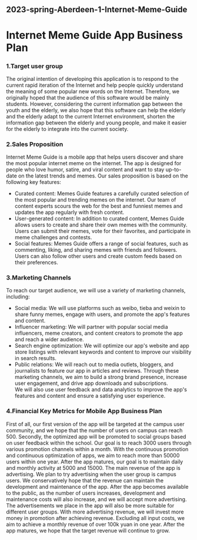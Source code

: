 ## 2023-spring-Aberdeen-1-Internet-Meme-Guide

# Internet Meme Guide App Business Plan

### 1.Target user group
  The original intention of developing this application is to respond to the current rapid iteration of the Internet and help people quickly understand the meaning of some popular new words on the Internet. Therefore, we originally hoped that the audience of this software would be mainly students. However, considering the current information gap between the youth and the elderly, we also hope that this software can help the elderly and the elderly adapt to the current Internet environment, shorten the information gap between the elderly and young people, and make it easier for the elderly to integrate into the current society. 
### 2.Sales Proposition
  Internet Meme Guide is a mobile app that helps users discover and share the most popular internet meme on the internet. The app is designed for people who love humor, satire, and viral content and want to stay up-to-date on the latest trends and memes. 
Our sales proposition is based on the following key features: 

- Curated content: Memes Guide features a carefully curated selection of the most popular and trending memes on the internet. Our team of content experts scours the web for the best and funniest memes and updates the app regularly with fresh content. 
- User-generated content: In addition to curated content, Memes Guide allows users to create and share their own memes with the community.      
Users can submit their memes, vote for their favorites, and participate in meme challenges and contests. 
- Social features: Memes Guide offers a range of social features, such as commenting, liking, and sharing memes with friends and followers.      
Users can also follow other users and create custom feeds based on their preferences. 
### 3.Marketing Channels
  To reach our target audience, we will use a variety of marketing channels, including: 
- Social media: We will use platforms such as weibo, tieba and weixin to share funny memes, engage with users, and promote the app's features and content. 
- Influencer marketing: We will partner with popular social media influencers, meme creators, and content creators to promote the app and reach a wider audience. 
- Search engine optimization: We will optimize our app's website and app store listings with relevant keywords and content to improve our visibility in search results. 
- Public relations: We will reach out to media outlets, bloggers, and journalists to feature our app in articles and reviews. 
  Through these marketing channels, we aim to build a strong brand presence, increase user engagement, and drive app downloads and subscriptions.    
  We will also use user feedback and data analytics to improve the app's features and content and ensure a satisfying user experience.  

### 4.Financial Key Metrics for Mobile App Business Plan
  First of all, our first version of the app will be targeted at the campus user community, and we hope that the number of users on campus can reach 500.
  Secondly, the optimized app will be promoted to social groups based on user feedback within the school. Our goal is to reach 3000 users through various promotion channels within a month.
  With the continuous promotion and continuous optimization of apps, we aim to reach more than 50000 users within one year.
  After the app matures, our goal is to maintain daily and monthly activity at 5000 and 15000.
  The main revenue of the app is advertising. We plan to try advertising when the user group is campus users. We conservatively hope that the revenue can maintain the development and maintenance of the app.
  After the app becomes available to the public, as the number of users increases, development and maintenance costs will also increase, and we will accept more advertising. The advertisements we place in the app will also be more suitable for different user groups. With more advertising revenue, we will invest more money in promotion after achieving revenue. Excluding all input costs, we aim to achieve a monthly revenue of over 100k yuan in one year. After the app matures, we hope that the target revenue will continue to grow.
